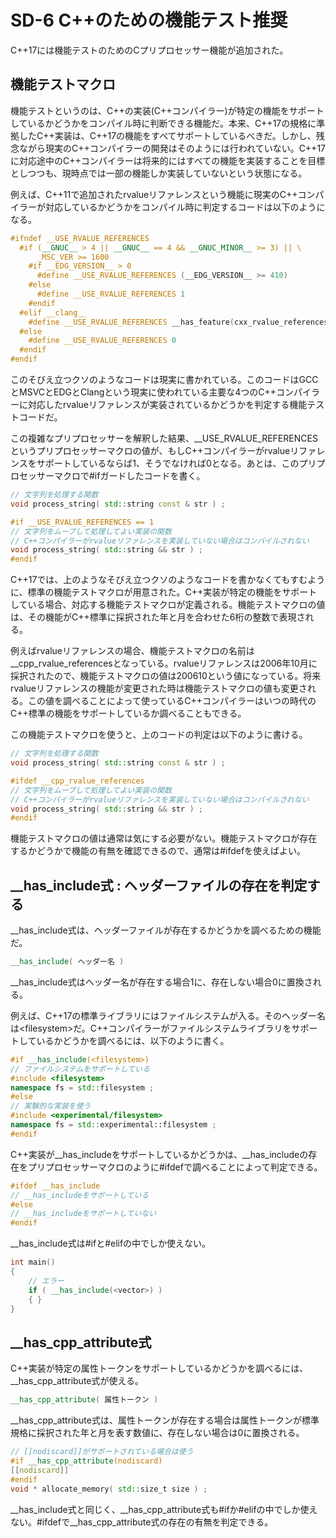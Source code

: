 # SD-6 C++のための機能テスト推奨

C++17には機能テストのためのCプリプロセッサー機能が追加された。

## 機能テストマクロ

機能テストというのは、C++の実装(C++コンパイラー)が特定の機能をサポートしているかどうかをコンパイル時に判断できる機能だ。本来、C++17の規格に準拠したC++実装は、C++17の機能をすべてサポートしているべきだ。しかし、残念ながら現実のC++コンパイラーの開発はそのようには行われていない。C++17に対応途中のC++コンパイラーは将来的にはすべての機能を実装することを目標としつつも、現時点では一部の機能しか実装していないという状態になる。

例えば、C++11で追加されたrvalueリファレンスという機能に現実のC++コンパイラーが対応しているかどうかをコンパイル時に判定するコードは以下のようになる。

~~~cpp
#ifndef __USE_RVALUE_REFERENCES
  #if (__GNUC__ > 4 || __GNUC__ == 4 && __GNUC_MINOR__ >= 3) || \
      _MSC_VER >= 1600
    #if __EDG_VERSION__ > 0
      #define __USE_RVALUE_REFERENCES (__EDG_VERSION__ >= 410)
    #else
      #define __USE_RVALUE_REFERENCES 1
    #endif
  #elif __clang__
    #define __USE_RVALUE_REFERENCES __has_feature(cxx_rvalue_references)
  #else
    #define __USE_RVALUE_REFERENCES 0
  #endif
#endif
~~~

このそびえ立つクソのようなコードは現実に書かれている。このコードはGCCとMSVCとEDGとClangという現実に使われている主要な4つのC++コンパイラーに対応したrvalueリファレンスが実装されているかどうかを判定する機能テストコードだ。

この複雑なプリプロセッサーを解釈した結果、__USE_RVALUE_REFERENCESというプリプロセッサーマクロの値が、もしC++コンパイラーがrvalueリファレンスをサポートしているならば1、そうでなければ0となる。あとは、このプリプロセッサーマクロで#ifガードしたコードを書く。

~~~cpp
// 文字列を処理する関数
void process_string( std::string const & str ) ;

#if __USE_RVALUE_REFERENCES == 1
// 文字列をムーブして処理してよい実装の関数
// C++コンパイラーがrvalueリファレンスを実装していない場合はコンパイルされない
void process_string( std::string && str ) ;
#endif
~~~

C++17では、上のようなそびえ立つクソのようなコードを書かなくてもすむように、標準の機能テストマクロが用意された。C++実装が特定の機能をサポートしている場合、対応する機能テストマクロが定義される。機能テストマクロの値は、その機能がC++標準に採択された年と月を合わせた6桁の整数で表現される。

例えばrvalueリファレンスの場合、機能テストマクロの名前は__cpp_rvalue_referencesとなっている。rvalueリファレンスは2006年10月に採択されたので、機能テストマクロの値は200610という値になっている。将来rvalueリファレンスの機能が変更された時は機能テストマクロの値も変更される。この値を調べることによって使っているC++コンパイラーはいつの時代のC++標準の機能をサポートしているか調べることもできる。

この機能テストマクロを使うと、上のコードの判定は以下のように書ける。


~~~cpp
// 文字列を処理する関数
void process_string( std::string const & str ) ;

#ifdef __cpp_rvalue_references
// 文字列をムーブして処理してよい実装の関数
// C++コンパイラーがrvalueリファレンスを実装していない場合はコンパイルされない
void process_string( std::string && str ) ;
#endif
~~~

機能テストマクロの値は通常は気にする必要がない。機能テストマクロが存在するかどうかで機能の有無を確認できるので、通常は#ifdefを使えばよい。


## __has_include式 : ヘッダーファイルの存在を判定する

__has_include式は、ヘッダーファイルが存在するかどうかを調べるための機能だ。

~~~c++
__has_include( ヘッダー名 )
~~~

__has_include式はヘッダー名が存在する場合1に、存在しない場合0に置換される。


例えば、C++17の標準ライブラリにはファイルシステムが入る。そのヘッダー名は\<filesystem\>だ。C++コンパイラーがファイルシステムライブラリをサポートしているかどうかを調べるには、以下のように書く。


~~~cpp
#if __has_include(<filesystem>) 
// ファイルシステムをサポートしている
#include <filesystem>
namespace fs = std::filesystem ;
#else
// 実験的な実装を使う
#include <experimental/filesystem>
namespace fs = std::experimental::filesystem ;
#endif
~~~


C++実装が__has_includeをサポートしているかどうかは、__has_includeの存在をプリプロセッサーマクロのように#ifdefで調べることによって判定できる。

~~~cpp
#ifdef __has_include
// __has_includeをサポートしている
#else
// __has_includeをサポートしていない
#endif
~~~

__has_include式は#ifと#elifの中でしか使えない。

~~~c++
int main()
{
    // エラー
    if ( __has_include(<vector>) )
    { }
}
~~~

## __has_cpp_attribute式

C++実装が特定の属性トークンをサポートしているかどうかを調べるには、__has_cpp_attribute式が使える。

~~~c++
__has_cpp_attribute( 属性トークン )
~~~

__has_cpp_attribute式は、属性トークンが存在する場合は属性トークンが標準規格に採択された年と月を表す数値に、存在しない場合は0に置換される。

~~~cpp
// [[nodiscard]]がサポートされている場合は使う
#if __has_cpp_attribute(nodiscard)
[[nodiscard]]
#endif
void * allocate_memory( std::size_t size ) ;
~~~

__has_include式と同じく、__has_cpp_attribute式も#ifか#elifの中でしか使えない。#ifdefで__has_cpp_attribute式の存在の有無を判定できる。

